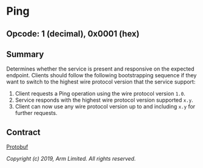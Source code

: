 # Ping

## Opcode: 1 (decimal), 0x0001 (hex)

## Summary

Determines whether the service is present and responsive on the expected endpoint. Clients should
follow the following bootstrapping sequence if they want to switch to the highest wire protocol
version that the service support:

1. Client requests a Ping operation using the wire protocol version `1.0`.
2. Service responds with the highest wire protocol version supported `x.y`.
3. Client can now use any wire protocol version up to and including `x.y` for further requests.

## Contract

[Protobuf](https://github.com/parallaxsecond/parsec-operations/blob/master/protobuf/ping.proto)

*Copyright (c) 2019, Arm Limited. All rights reserved.*
